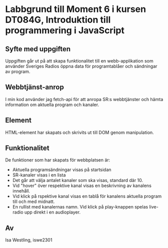 # Labbgrund till Moment 6 i kursen DT084G, Introduktion till programmering i JavaScript

## Syfte med uppgiften
Uppgiften går ut på att skapa funktionalitet till en webb-applikation som använder Sveriges Radios öppna data för programtablåer och sändningar av program.

## Webbtjänst-anrop
I min kod använder jag fetch-api för att anropa SR:s webbtjänster och hämta information om aktuella program och kanaler.

## Element
HTML-element har skapats och skrivits ut till DOM genom manipulation.

## Funktionalitet
De funktioner som har skapats för webbplatsen är:
* Aktuella programsändningar visas på startsidan
* SR-kanaler visas i en lista
* Det går att välja antalet kanaler som ska visas, standard där 10.
* Vid "hover" över respektive kanal visas en beskrivning av kanalens innehåll.
* Vid klick på rspektive kanal visas en tablå för kanalens aktuella program till och med midnatt.
* En rullist med kanalernas namn. Vid klick på play-knappen spelas live-radio upp direkt i en audioplayer.

## Av
Isa Westling, iswe2301